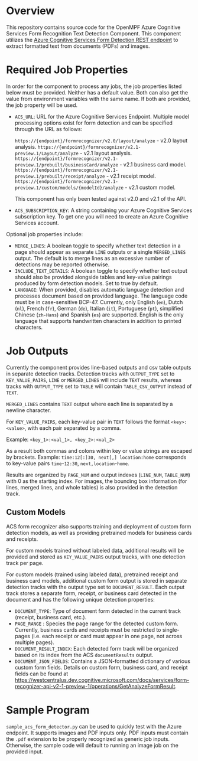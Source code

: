 # Overview

This repository contains source code for the OpenMPF Azure Cognitive Services
Form Recognition Text Detection Component. This component utilizes
the [Azure Cognitive Services Form Detection REST
endpoint](https://westus2.dev.cognitive.microsoft.com/docs/services/form-recognizer-api-v2/operations/AnalyzeLayoutAsync)
to extract formatted text from documents (PDFs) and images.


# Required Job Properties
In order for the component to process any jobs, the job properties listed below
must be provided. Neither has a default value. Both can also get the value
from environment variables with the same name. If both are provided, 
the job property will be used. 

- `ACS_URL`: URL for the Azure Cognitive Services Endpoint. Multiple model processing options exist for form detection
   and can be specified through the URL as follows:

   `https://{endpoint}/formrecognizer/v2.0/layout/analyze` - v2.0 layout analysis.
   `https://{endpoint}/formrecognizer/v2.1-preview.1/Layout/analyze` - v2.1 layout analysis.
   `https://{endpoint}/formrecognizer/v2.1-preview.1/prebuilt/businessCard/analyze` - v2.1 business card model.
   `https://{endpoint}/formrecognizer/v2.1-preview.1/prebuilt/receipt/analyze` - v2.1 receipt model.
   `https://{endpoint}/formrecognizer/v2.1-preview.1/custom/models/{modelId}/analyze` - v2.1 custom model.

   This component has only been tested against v2.0 and v2.1 of the API.
   
- `ACS_SUBSCRIPTION_KEY`: A string containing your Azure Cognitive Services
  subscription key. To get one you will need to create an 
  Azure Cognitive Services account.

Optional job properties include:
- `MERGE_LINES`: A boolean toggle to specify whether text detection in a page should appear as separate `LINE` outputs or
   a single `MERGED_LINES` output. The default is to merge lines as an excessive number of detections may be reported
   otherwise.
- `INCLUDE_TEXT_DETAILS`: A boolean toggle to specify whether text output should also be provided alongside tables
   and key-value pairings produced by form detection models. Set to true by default.
- `LANGUAGE`:  When provided, disables automatic language detection and processes document based on provided language.
   The language code must be in case-sensitive BCP-47.  Currently, only English (`en`), Dutch (`nl`),
   French (`fr`), German (`de`), Italian (`it`), Portuguese (`pt`), simplified Chinese (`zh-Hans`) and Spanish (`es`)
   are supported. English is the only language that supports handwritten characters in addition to printed characters.

# Job Outputs
Currently the component provides line-based outputs and csv table outputs in separate detection tracks.
Detection tracks with `OUTPUT_TYPE` set to `KEY_VALUE_PAIRS`, `LINE` or `MERGED_LINES` will include `TEXT` results,
whereas tracks with `OUTPUT_TYPE` set to `TABLE` will contain `TABLE_CSV_OUTPUT` instead of `TEXT`.

`MERGED_LINES` contains `TEXT` output where each line is separated by a newline character.

For `KEY_VALUE_PAIRS`, each key-value pair in `TEXT` follows the format `<key>:<value>`, with each pair separated by a comma.

Example:
`<key_1>:<val_1>, <key_2>:<val_2>`

As a result both commas and colons within key or value strings are escaped by brackets.
Example:
    `time:12[:]30, next[,] location:home` corresponds to key-value pairs `time`-`12:30`, `next,location`-`home`.

Results are organized by `PAGE_NUM` and output indexes (`LINE_NUM`, `TABLE_NUM`) with 0 as the starting index.
For images, the bounding box information (for lines, merged lines, and whole tables) is also provided in the detection
track.


## Custom Models
ACS form recognizer also supports training and deployment of custom form detection models, as well as providing
pretrained models for business cards and receipts.

For custom models trained without labeled data, additional results will be provided and stored as `KEY_VALUE_PAIRS`
output tracks, with one detection track per page.

For custom models (trained using labeled data), pretrained receipt and business card models, additional custom form
output is stored in separate detection tracks with the output type set to `DOCUMENT_RESULT`.
Each output track stores a separate form, receipt, or business card detected in the document and has the following
unique detection properties:
-  `DOCUMENT_TYPE`: Type of document form detected in the current track (receipt, business card, etc.).
-  `PAGE_RANGE` : Species the page range for the detected custom form. Currently, business cards
    and receipts must be restricted to single-pages (i.e. each receipt or card must appear in one page, not across
    multiple pages).
-  `DOCUMENT_RESULT_INDEX`: Each detected form track will be organized based on its index from the ACS `documentResults` output.
-  `DOCUMENT_JSON_FIELDS`: Contains a JSON-formatted dictionary of various custom form fields. Details on custom form,
    business card, and receipt fields can be found at https://westcentralus.dev.cognitive.microsoft.com/docs/services/form-recognizer-api-v2-1-preview-1/operations/GetAnalyzeFormResult.

# Sample Program
`sample_acs_form_detector.py` can be used to quickly test with the Azure
endpoint. It supports images and PDF inputs only. PDF inputs must contain the `.pdf`
extension to be properly recognized as generic job inputs. Otherwise, the sample code
will default to running an image job on the provided input.
